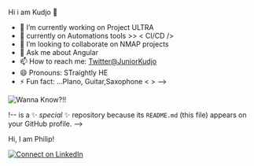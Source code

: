  Hi i am Kudjo 👋



- 🔭 I’m currently working on Project ULTRA
- 🌱 currently on Automations tools >> < CI/CD />
- 👯 I’m looking to collaborate on NMAP projects
- 💬 Ask me about Angular 
- 📫 How to reach me: [Twitter@JuniorKudjo](https://twitter.com/KOJOskillions)
- 😄 Pronouns: STraightly HE
- ⚡ Fun fact: ...PIano, Guitar,Saxophone < >
-->


![Wanna Know?!!](https://github-readme-stats.vercel.app/api?username=jkudjo&&show_icons=true&title_color=ffffff&icon_color=bb2acf&text_color=daf7dc&bg_color=151515)


!--
 is a ✨ _special_ ✨ repository because its `README.md` (this file) appears on your GitHub profile.
-->

Hi, I am Philip!



[![Connect on LinkedIn](https://img.shields.io/badge/connect-%230077B5.svg?&style=for-the-badge&logo=linkedin)](https://www.linkedin.com/in/philip-kumah-junior/)
<br />
